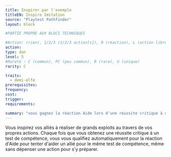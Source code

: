 ```yaml
---
title: Inspirer par l'exemple
titleEN: Inspire Imitation
source: "Playtest Pathfinder"
layout: block

#PARTIE PROPRE AUX BLOCS TECHNIQUES

#Action: (rien), 1/2/3 (1/2/3 action[s]), R (réaction), L (action libre)
action: 
type: don
level: 5
#Rareté : C (commun), PC (peu commun), R (rare), U (unique)
rarity: C

traits:
  - demi-elfe
prerequisites: 
frequency:
cost:
trigger:
requirements:

summary: "vous gagnez la réaction Aide lors d'une réussite critique à un test de compétence"
---
```


Vous inspirez vos alliés à réaliser de grands exploits au travers de vos propres actions. Chaque fois que vous obtenez une réussite critique à un test de compétence, vous vous qualifiez automatiquement pour la réaction d'Aide pour tenter d'aider un allié pour le même test de compétence, même sans dépenser une action pour s'y préparer.